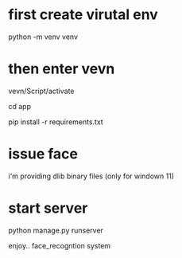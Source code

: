 # first create virutal env

python -m venv venv

# then enter vevn

vevn/Script/activate

cd app

pip install -r requirements.txt

# issue face
 i'm providing dlib binary files (only for windown 11)

# start server

python manage.py runserver

enjoy.. face_recogntion system
